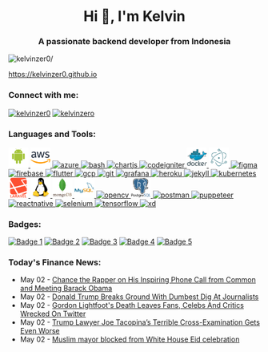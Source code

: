 <h1 align="center">Hi 👋, I'm Kelvin</h1>
<h3 align="center">A passionate backend developer from Indonesia</h3>
<p align="left"> <img src=https://komarev.com/ghpvc/?username=kelvinzer0 alt=kelvinzer0/> </p>

https://kelvinzer0.github.io
<h3 align="left">Connect with me:</h3>
<p align="left">
    <a href="https://dev.to/kelvinzer0" target="blank"><img align="center" src="https://cdn.jsdelivr.net/npm/simple-icons@3.0.1/icons/dev-dot-to.svg" alt="kelvinzer0" height="30" width="40" /></a>
    <a href="https://linkedin.com/in/kelvinzero" target="blank"><img align="center" src="https://cdn.jsdelivr.net/npm/simple-icons@3.0.1/icons/linkedin.svg" alt="kelvinzero" height="30" width="40" /></a>
</p>

<h3 align="left">Languages and Tools:</h3>
<p align="left">
    <a href="https://developer.android.com" target="_blank" rel="noreferrer"> <img src="https://raw.githubusercontent.com/devicons/devicon/master/icons/android/android-original-wordmark.svg" alt="android" width="40" height="40" /> </a>
    <a href="https://aws.amazon.com" target="_blank" rel="noreferrer"> <img src="https://raw.githubusercontent.com/devicons/devicon/master/icons/amazonwebservices/amazonwebservices-original-wordmark.svg" alt="aws" width="40" height="40" /> </a>
    <a href="https://azure.microsoft.com/en-in/" target="_blank" rel="noreferrer">
    <img src="https://www.vectorlogo.zone/logos/microsoft_azure/microsoft_azure-icon.svg" alt="azure" width="40" height="40" /> </a>
    <a href="https://www.gnu.org/software/bash/" target="_blank" rel="noreferrer"> <img src="https://www.vectorlogo.zone/logos/gnu_bash/gnu_bash-icon.svg" alt="bash" width="40" height="40" /> </a>
    <a href="https://www.chartjs.org" target="_blank" rel="noreferrer"> <img src="https://www.chartjs.org/media/logo-title.svg" alt="chartjs" width="40" height="40" /> </a>
    <a href="https://codeigniter.com" target="_blank" rel="noreferrer"> <img src="https://cdn.worldvectorlogo.com/logos/codeigniter.svg" alt="codeigniter" width="40" height="40" /> </a>
    <a href="https://www.docker.com/" target="_blank" rel="noreferrer"> <img src="https://raw.githubusercontent.com/devicons/devicon/master/icons/docker/docker-original-wordmark.svg" alt="docker" width="40" height="40" /> </a>
    <a href="https://www.electronjs.org" target="_blank" rel="noreferrer"> <img src="https://raw.githubusercontent.com/devicons/devicon/master/icons/electron/electron-original.svg" alt="electron" width="40" height="40" /> </a>
    <a href="https://www.figma.com/" target="_blank" rel="noreferrer"> <img src="https://www.vectorlogo.zone/logos/figma/figma-icon.svg" alt="figma" width="40" height="40" /> </a>
    <a href="https://firebase.google.com/" target="_blank" rel="noreferrer"> <img src="https://www.vectorlogo.zone/logos/firebase/firebase-icon.svg" alt="firebase" width="40" height="40" /> </a>
    <a href="https://flutter.dev" target="_blank" rel="noreferrer"> <img src="https://www.vectorlogo.zone/logos/flutterio/flutterio-icon.svg" alt="flutter" width="40" height="40" /> </a>
    <a href="https://cloud.google.com" target="_blank" rel="noreferrer"> <img src="https://www.vectorlogo.zone/logos/google_cloud/google_cloud-icon.svg" alt="gcp" width="40" height="40" /> </a>
    <a href="https://git-scm.com/" target="_blank" rel="noreferrer"> <img src="https://www.vectorlogo.zone/logos/git-scm/git-scm-icon.svg" alt="git" width="40" height="40" /> </a>
    <a href="https://grafana.com" target="_blank" rel="noreferrer"> <img src="https://www.vectorlogo.zone/logos/grafana/grafana-icon.svg" alt="grafana" width="40" height="40" /> </a>
    <a href="https://heroku.com" target="_blank" rel="noreferrer"> <img src="https://www.vectorlogo.zone/logos/heroku/heroku-icon.svg" alt="heroku" width="40" height="40" /> </a>
    <a href="https://jekyllrb.com/" target="_blank" rel="noreferrer"> <img src="https://www.vectorlogo.zone/logos/jekyllrb/jekyllrb-icon.svg" alt="jekyll" width="40" height="40" /> </a>
    <a href="https://kubernetes.io" target="_blank" rel="noreferrer"> <img src="https://www.vectorlogo.zone/logos/kubernetes/kubernetes-icon.svg" alt="kubernetes" width="40" height="40" /> </a>
    <a href="https://laravel.com/" target="_blank" rel="noreferrer"> <img src="https://raw.githubusercontent.com/devicons/devicon/master/icons/laravel/laravel-plain-wordmark.svg" alt="laravel" width="40" height="40" /> </a>
    <a href="https://www.linux.org/" target="_blank" rel="noreferrer"> <img src="https://raw.githubusercontent.com/devicons/devicon/master/icons/linux/linux-original.svg" alt="linux" width="40" height="40" /> </a>
    <a href="https://www.mongodb.com/" target="_blank" rel="noreferrer"> <img src="https://raw.githubusercontent.com/devicons/devicon/master/icons/mongodb/mongodb-original-wordmark.svg" alt="mongodb" width="40" height="40" /> </a>
    <a href="https://www.mysql.com/" target="_blank" rel="noreferrer"> <img src="https://raw.githubusercontent.com/devicons/devicon/master/icons/mysql/mysql-original-wordmark.svg" alt="mysql" width="40" height="40" /> </a>
    <a href="https://opencv.org/" target="_blank" rel="noreferrer"> <img src="https://www.vectorlogo.zone/logos/opencv/opencv-icon.svg" alt="opencv" width="40" height="40" /> </a>
    <a href="https://www.postgresql.org" target="_blank" rel="noreferrer"> <img src="https://raw.githubusercontent.com/devicons/devicon/master/icons/postgresql/postgresql-original-wordmark.svg" alt="postgresql" width="40" height="40" /> </a>
    <a href="https://postman.com" target="_blank" rel="noreferrer"> <img src="https://www.vectorlogo.zone/logos/getpostman/getpostman-icon.svg" alt="postman" width="40" height="40" /> </a>
    <a href="https://github.com/puppeteer/puppeteer" target="_blank" rel="noreferrer"> <img src="https://www.vectorlogo.zone/logos/pptrdev/pptrdev-official.svg" alt="puppeteer" width="40" height="40" /> </a>
    <a href="https://reactnative.dev/" target="_blank" rel="noreferrer"> <img src="https://reactnative.dev/img/header_logo.svg" alt="reactnative" width="40" height="40" /> </a>
    <a href="https://www.selenium.dev" target="_blank" rel="noreferrer"> <img src="https://raw.githubusercontent.com/detain/svg-logos/780f25886640cef088af994181646db2f6b1a3f8/svg/selenium-logo.svg" alt="selenium" width="40" height="40" /> </a>
    <a href="https://www.tensorflow.org" target="_blank" rel="noreferrer"> <img src="https://www.vectorlogo.zone/logos/tensorflow/tensorflow-icon.svg" alt="tensorflow" width="40" height="40" /> </a>
    <a href="https://www.adobe.com/products/xd.html" target="_blank" rel="noreferrer"> <img src="https://cdn.worldvectorlogo.com/logos/adobe-xd.svg" alt="xd" width="40" height="40" /> </a>
</p>

<h3 align="left">Badges:</h3>
<p align="left">
<a href="https://www.credly.com/badges/0abb5bd7-8acd-43e5-a68a-2b3b67987daa/embedded" target="_blank"><img src="https://images.credly.com/images/f70ce45d-0fc5-4e82-a49c-10386b3b5b08/image.png" alt="Badge 1" width="40" height="40"></a>
<a href="https://www.credly.com/badges/4e3b3c9e-dfd3-4ece-a957-3d126ee20b6e/embedded" target="_blank"><img src="https://images.credly.com/images/964d28c3-1543-4e23-bc30-97a2cdc15a59/image.png" alt="Badge 2" width="40" height="40"></a>
<a href="https://www.credly.com/badges/c26ff9be-2fca-4fe7-b022-84f1cb350f16/embedded" target="_blank"><img src="https://images.credly.com/images/0571ab1d-f43b-43d9-9c68-8ebd0ebd61b7/Python_for_Data_Sci_and_AI_Foundational.png" alt="Badge 3" width="40" height="40"></a>
<a href="https://www.credly.com/badges/2c00d2f4-8660-45cc-8ee1-fb11be7378b8/embedded" target="_blank"><img src="https://images.credly.com/images/3cd98d8a-c224-4f8f-a839-d0a87422f2c1/Python_Project_for_AI_and_Application_Development.png" alt="Badge 4" width="40" height="40"></a>
<a href="https://www.credly.com/badges/966890c4-3f82-4d57-b82a-05b7faf53781/embedded" target="_blank"><img src="https://images.credly.com/images/767c6a2b-4026-4395-80a2-0d2cb1eff8af/image.png" alt="Badge 5" width="40" height="40"></a>
</p>

### Today's Finance News:

<!-- feed start -->
- May 02 - [Chance the Rapper on His Inspiring Phone Call from Common and Meeting Barack Obama](https://news.yahoo.com/chance-rapper-inspiring-phone-call-083500572.html)
- May 02 - [Donald Trump Breaks Ground With Dumbest Dig At Journalists](https://news.yahoo.com/donald-trump-breaks-ground-dumbest-082208096.html)
- May 02 - [Gordon Lightfoot's Death Leaves Fans, Celebs And Critics Wrecked On Twitter](https://news.yahoo.com/gordon-lightfoots-death-leaves-fans-043219503.html)
- May 02 - [Trump Lawyer Joe Tacopina’s Terrible Cross-Examination Gets Even Worse](https://news.yahoo.com/trump-lawyer-joe-tacopina-terrible-032359743.html)
- May 02 - [Muslim mayor blocked from White House Eid celebration](https://news.yahoo.com/muslim-mayor-blocked-white-house-001650830.html)
<!-- feed end -->
